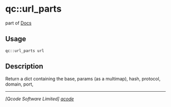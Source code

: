 qc::url_parts
=============

part of [Docs](../index.md)

Usage
-----
`qc::url_parts url`

Description
-----------
Return a dict containing the base, params (as a multimap), hash, protocol, domain, port,

----------------------------------
*[Qcode Software Limited] [qcode]*

[qcode]: http://www.qcode.co.uk "Qcode Software"